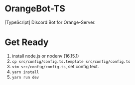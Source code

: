# OrangeBot-TS

[TypeScript] Discord Bot for Orange-Server.

# Get Ready

1. install node.js or nodenv (16.15.1)
2. `cp src/config/config.ts.template src/config/config.ts`
3. `vim src/config/config.ts`, set config text.
4. `yarn install`
5. `yarn run dev`

